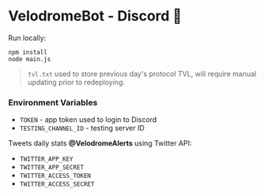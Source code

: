 # VelodromeBot - Discord 🚴

Run locally: 
```
npm install
node main.js
```

> `tvl.txt` used to store previous day's protocol TVL, will require manual updating prior to redeploying.

### Environment Variables

- `TOKEN` - app token used to login to Discord
- `TESTING_CHANNEL_ID` - testing server ID

Tweets daily stats **@VelodromeAlerts** using Twitter API:

- `TWITTER_APP_KEY` 
- `TWITTER_APP_SECRET`
- `TWITTER_ACCESS_TOKEN`
- `TWITTER_ACCESS_SECRET`

